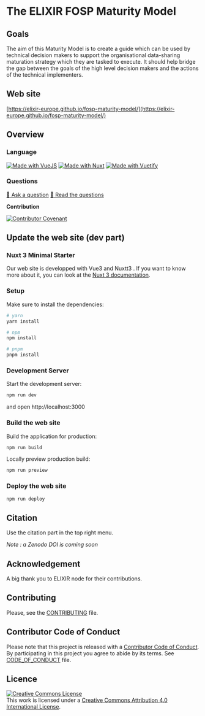 # The ELIXIR FOSP Maturity Model

## Goals

The aim of this Maturity Model is to create a guide which can be used by technical decision makers to support the organisational data-sharing maturation strategy which they are tasked to execute. It should help bridge the gap between the goals of the high level decision makers and the actions of the technical implementers.

## Web site

[https://elixir-europe.github.io/fosp-maturity-model/](https://elixir-europe.github.io/fosp-maturity-model/)

## Overview

### Language

[![Made with VueJS](https://img.shields.io/badge/Made%20with-VueJS-blue)](https://vuejs.org/)
[![Made with Nuxt](https://img.shields.io/badge/Made%20with-Nuxt-blue)](https://nuxt.com/)
[![Made with Vuetify](https://img.shields.io/badge/Made%20with-Vuetify-blue)](https://vuetifyjs.com/en/)

### Questions

[:speech_balloon: Ask a question](https://github.com/elixir-europe/fosp-maturity-model/issues/new)
[:book: Read the questions](https://github.com/elixir-europe/fosp-maturity-model/issues/)

**Contribution**

[![Contributor Covenant](https://img.shields.io/badge/Contributor%20Covenant-v2.0%20adopted-ff69b4.svg)](code_of_conduct.md)

## Update the web site (dev part)

### Nuxt 3 Minimal Starter

Our web site is developped with Vue3 and Nuxtt3 . If you want to know more about it, you can look at the [Nuxt 3 documentation](https://nuxt.com/docs/getting-started/introduction).

### Setup

Make sure to install the dependencies:

```bash
# yarn
yarn install

# npm
npm install

# pnpm
pnpm install
```

### Development Server

Start the development server: 

```bash
npm run dev
```

and open http://localhost:3000

### Build the web site

Build the application for production:

```bash
npm run build
```

Locally preview production build:

```bash
npm run preview
```

### Deploy the web site

```bash
npm run deploy
```

## Citation

Use the citation part in the top right menu.

*Note : a Zenodo DOI is coming soon*

## Acknowledgement

A big thank you to ELIXIR node for their contributions.

## Contributing

Please, see the [CONTRIBUTING](CONTRIBUTING.md) file.

## Contributor Code of Conduct

Please note that this project is released with a [Contributor Code of Conduct](https://www.contributor-covenant.org/). By participating in this project you agree to abide by its terms. See [CODE_OF_CONDUCT](code_of_conduct.md) file.

## Licence

<a rel="license" href="http://creativecommons.org/licenses/by/4.0/"><img alt="Creative Commons License" style="border-width:0" src="https://i.creativecommons.org/l/by/4.0/88x31.png" /></a><br />This work is licensed under a <a rel="license" href="http://creativecommons.org/licenses/by/4.0/">Creative Commons Attribution 4.0 International License</a>.
